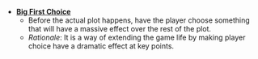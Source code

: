 * **[Big First Choice](https://tvtropes.org/pmwiki/pmwiki.php/Main/BigFirstChoice)** 
	* Before the actual plot happens, have the player choose something that will have a massive effect over the rest of the plot.
	* *Rationale*: It is a way of extending the game life by making player choice have a dramatic effect at key points.